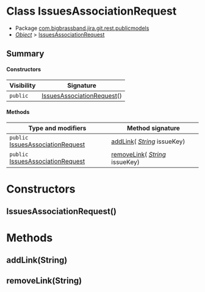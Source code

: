 # Class IssuesAssociationRequest

* Package [com.bigbrassband.jira.git.rest.publicmodels](README.html)
*  *[Object](https://docs.oracle.com/javase/8/docs/api/java/lang/Object.html)*  > [IssuesAssociationRequest](IssuesAssociationRequest.html.md)



## Summary
#### Constructors
| Visibility | Signature |
| --- | --- |
| `public` | [IssuesAssociationRequest](#issuesassociationrequest)() |

#### Methods
| Type and modifiers | Method signature |
| --- | --- |
| `public` [IssuesAssociationRequest](IssuesAssociationRequest.html.md) | [addLink](#addlinkstring)( *[String](https://docs.oracle.com/javase/8/docs/api/java/lang/String.html)*  issueKey) |
| `public` [IssuesAssociationRequest](IssuesAssociationRequest.html.md) | [removeLink](#removelinkstring)( *[String](https://docs.oracle.com/javase/8/docs/api/java/lang/String.html)*  issueKey) |



# Constructors
## IssuesAssociationRequest()





# Methods
## addLink(String)




## removeLink(String)





